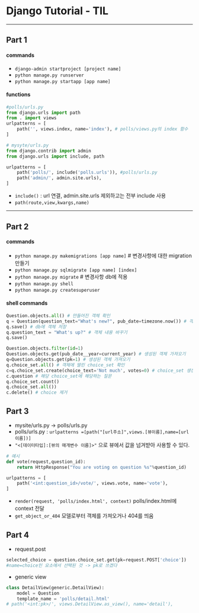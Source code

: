 # Django Tutorial - TIL

---
## Part 1

#### commands
- `django-admin startproject [project name] `
- `python manage.py runserver`
- `python manage.py startapp [app name]`

#### functions
```python
#polls/urls.py
from django.urls import path
from . import views
urlpatterns = [
    path('', views.index, name='index'), # polls/views.py의 index 함수
]
```
```python
# mysyte/urls.py
from django.contrib import admin
from django.urls import include, path

urlpatterns = [
    path('polls/', include('polls.urls')), #polls/urls.py
    path('admin/', admin.site.urls),
]
```
- `include()` : url 연결, admin.site.urls 제외하고는 전부 include 사용
- `path(route,view,kwargs,name)`

---
## Part 2

#### commands
- `python manage.py makemigrations [app name]` # 변경사항에 대한 migration 만들기
- `python manage.py sqlmigrate [app name] [index]`
- `python manage.py migrate` # 변경사항 db에 적용
- `python manage.py shell`
- `python manage.py createsuperuser`

#### shell commands
```python
Question.objects.all() # 만들어진 객체 확인
q = Question(question_text="What's new?", pub_date=timezone.now()) # 객체 생성
q.save() # db에 객체 저장
q.question_text = "What's up?" # 객체 내용 바꾸기
q.save()
```
```python
Question.objects.filter(id=1)
Question.objects.get(pub_date__year=current_year) # 생성된 객체 가져오기
q=Question.objects.get(pk=1) # 생성된 객체 가져오기
q.choice_set.all() # 객체에 딸린 choice_set 확인
c=q.choice_set.create(choice_text='Not much', votes=0) # choice_set 생성
c.question # 해당 choice_set에 해당하는 질문
q.choice_set.count()
q.choice_set.all())
c.delete() # choice 제거

```
## Part 3

- mysite/urls.py -> polls/urls.py
- polls/urls.py : `urlpatterns =[path("[url주소]",views.[뷰이름],name=[url이름])]`
- `"<[데이터타입]:[뷰의 매개변수 이름]>"` 으로 뷰에서 값을 넘겨받아 사용할 수 있다. 
```python
# 예시
def vote(request,question_id):
    return HttpResponse("You are voting on question %s"%question_id)

urlpatterns = [
    path('<int:question_id>/vote/', views.vote, name='vote'),
]
```
- `render(request, 'polls/index.html', context)`  polls/index.html에 context 전달
- `get_object_or_404` 모델로부터 객체를 가져오거나 404를 띄움

## Part 4
- request.post
```python
selected_choice = question.choice_set.get(pk=request.POST['choice']) 
#name=choice인 요소에서 선택된 것 -> pk로 쓰겠다
```
- generic view
```python
class DetailView(generic.DetailView):
    model = Question
    template_name = 'polls/detail.html'
# path('<int:pk>/', views.DetailView.as_view(), name='detail'),
```